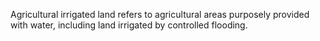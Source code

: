 Agricultural irrigated land refers to agricultural areas purposely provided with water, including land irrigated by controlled flooding.